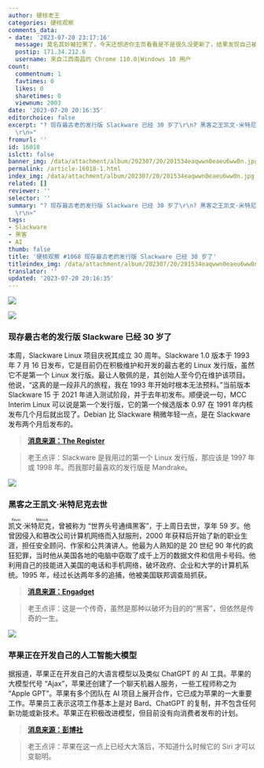 ```yaml
---
author: 硬核老王
categories: 硬核观察
comments_data:
- date: '2023-07-20 23:17:16'
  message: 莫名其妙被拉黑了，今天还想进你主页看看是不是很久没更新了，结果发现自己被拉黑了
  postip: 171.34.212.6
  username: 来自江西南昌的 Chrome 110.0|Windows 10 用户
count:
  commentnum: 1
  favtimes: 0
  likes: 0
  sharetimes: 0
  viewnum: 2003
date: '2023-07-20 20:16:35'
editorchoice: false
excerpt: "? 现存最古老的发行版 Slackware 已经 30 岁了\r\n? 黑客之王凯文·米特尼克去世\r\n? 苹果正在开发自己的人工智能大模型\r\n»
  \r\n»"
fromurl: ''
id: 16018
islctt: false
banner_img: /data/attachment/album/202307/20/201534eaqwwn0eaeu6ww0n.jpg
permalink: /article-16018-1.html
index_img: /data/attachment/album/202307/20/201534eaqwwn0eaeu6ww0n.jpg
related: []
reviewer: ''
selector: ''
summary: "? 现存最古老的发行版 Slackware 已经 30 岁了\r\n? 黑客之王凯文·米特尼克去世\r\n? 苹果正在开发自己的人工智能大模型\r\n»
  \r\n»"
tags:
- Slackware
- 黑客
- AI
thumb: false
title: '硬核观察 #1068 现存最古老的发行版 Slackware 已经 30 岁了'
titleindex_img: /data/attachment/album/202307/20/201534eaqwwn0eaeu6ww0n.jpg
translator: ''
updated: '2023-07-20 20:16:35'
---
```


![](/data/attachment/album/202307/20/201534eaqwwn0eaeu6ww0n.jpg)


![](/data/attachment/album/202307/20/201544riwd6ztqdn6w6d81.jpg)


### 现存最古老的发行版 Slackware 已经 30 岁了


本周，Slackware Linux 项目庆祝其成立 30 周年。Slackware 1.0 版本于 1993 年 7 月 16 日发布，它是目前仍在积极维护和开发的最古老的 Linux 发行版，虽然它不是第一个 Linux 发行版。最让人敬佩的是，其创始人至今仍在维护该项目。他说，“这真的是一段非凡的旅程，我在 1993 年开始时根本无法预料。”当前版本 Slackware 15 于 2021 年进入测试阶段，并于去年初发布。顺便说一句，MCC Interim Linux 可以说是第一个发行版，它的第一个候选版本 0.97 在 1991 年内核发布几个月后就出现了。Debian 比 Slackware 稍微年轻一点，是在 Slackware 发布两个月后发布的。



> 
> **[消息来源：The Register](https://www.theregister.com/2023/07/20/slackware_turns_30/)**
> 
> 
> 



> 
> 老王点评：Slackware 是我用过的第一个 Linux 发行版，那应该是 1997 年或 1998 年。而我那时最喜欢的发行版是 Mandrake。
> 
> 
> 


![](/data/attachment/album/202307/20/201557qriojn6orbgnnnlj.jpg)


### 黑客之王凯文·米特尼克去世


<ruby> 凯文·米特尼克 <rt>  Kevin Mitnick </rt></ruby>，曾被称为 “世界头号通缉黑客”，于上周日去世，享年 59 岁。他曾因侵入和篡改公司计算机网络而入狱服刑，2000 年获释后开始了新的职业生涯，担任安全顾问、作家和公共演讲人。他最为人熟知的是 20 世纪 90 年代的疯狂犯罪，当时他从美国各地的电脑中窃取了成千上万的数据文件和信用卡号码。他利用自己的技能进入美国的电话和手机网络，破坏政府、企业和大学的计算机系统。1995 年，经过长达两年多的追捕，他被美国联邦调查局抓获。



> 
> **[消息来源：Engadget](https://www.engadget.com/kevin-mitnick-formerly-the-worlds-most-wanted-hacker-has-passed-away-084912966.html)**
> 
> 
> 



> 
> 老王点评：这是一个传奇，虽然是那种以破坏为目的的“黑客”，但依然是传奇的一生。
> 
> 
> 


![](/data/attachment/album/202307/20/201612pb0wjspfkz2bvb0q.jpg)


### 苹果正在开发自己的人工智能大模型


据报道，苹果正在开发自己的大语言模型以及类似 ChatGPT 的 AI 工具。苹果的大模型代号 “Ajax”，苹果还创建了一个聊天机器人服务，一些工程师称之为 “Apple GPT”。苹果有多个团队在 AI 项目上展开合作，它已成为苹果的一大重要工作。苹果员工表示这项工作基本上是对 Bard、ChatGPT 的复制，并不包含任何新功能或新技术。苹果正在积极改进模型，但目前没有向消费者发布的计划。



> 
> **[消息来源：彭博社](https://www.bloomberg.com/news/articles/2023-07-19/apple-preps-ajax-generative-ai-apple-gpt-to-rival-openai-and-google)**
> 
> 
> 



> 
> 老王点评：苹果在这一点上已经大大落后，不知道什么时候它的 Siri 才可以变聪明。
> 
> 
>